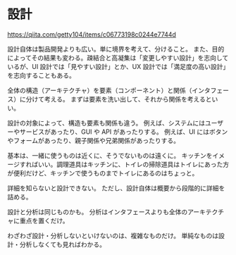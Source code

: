 # 設計

https://qiita.com/getty104/items/c06773198c0244e7744d

設計自体は製品開発よりも広い。単に境界を考えて、分けること。
また、目的によってその結果も変わる。疎結合と高凝集は「変更しやすい設計」を志向しているが、UI 設計では「見やすい設計」とか、UX 設計では「満足度の高い設計」を志向することもある。

全体の構造（アーキテクチャ）を要素（コンポーネント）と関係（インタフェース）に分けて考える。
まずは要素を洗い出して、それから関係を考えるといい。

設計の対象によって、構造も要素も関係も違う。
例えば、システムにはユーザーやサービスがあったり、GUI や API があったりする。
例えば、UI にはボタンやフォームがあったり、親子関係や兄弟関係があったりする。

基本は、一緒に使うものは近くに、そうでないものは遠くに。
キッチンをイメージすればいい。調理道具はキッチンに、トイレの掃除道具はトイレにあった方が便利だけど、キッチンで使うものまでトイレにあるのはちょっと。

詳細を知らないと設計できない。
ただし、設計自体は概要から段階的に詳細を詰める。

設計と分析は同じものかも。
分析はインタフェースよりも全体のアーキテクチャに重点を置くだけ。

わざわざ設計・分析しないといけないのは、複雑なものだけ。
単純なものは設計・分析しなくても見ればわかる。
